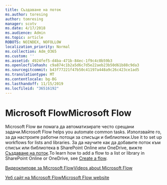 ```yaml
---
title: Създаване на поток
ms.author: toresing
author: tomresing
manager: scotv
ms.date: 4/17/2018
ms.audience: Admin
ms.topic: article
ROBOTS: NOINDEX, NOFOLLOW
localization_priority: Normal
ms.collection: Adm_O365
ms.custom: ''
ms.assetid: 4924fef5-d4ba-471b-84ec-1f9c4c0b59b3
ms.openlocfilehash: c9a874c1b2a5d6c7d5e22aeb23b50d61b88c9da3
ms.sourcegitcommit: b43f77221f47b50c41197a448a9c26c423ce1ad5
ms.translationtype: MT
ms.contentlocale: bg-BG
ms.lasthandoff: 11/15/2019
ms.locfileid: "36516192"
---
```

# <a name="microsoft-flow"></a><span data-ttu-id="afffd-102">Microsoft Flow</span><span class="sxs-lookup"><span data-stu-id="afffd-102">Microsoft Flow</span></span>

<span data-ttu-id="afffd-103">Microsoft Flow ви помага да автоматизирате често срещани задачи.</span><span class="sxs-lookup"><span data-stu-id="afffd-103">Microsoft Flow helps you automate common tasks.</span></span> <span data-ttu-id="afffd-104">Използвайте го, за да настроите работни потоци за списъци и библиотеки.</span><span class="sxs-lookup"><span data-stu-id="afffd-104">Use it to set up workflows for lists and libraries.</span></span> <span data-ttu-id="afffd-105">За да научите как да добавите поток към списък или библиотека в SharePoint Online или OneDrive, вижте [Създаване на поток](https://go.microsoft.com/fwlink/?linkid=869408).</span><span class="sxs-lookup"><span data-stu-id="afffd-105">To learn how to add a flow to a list or library in SharePoint Online or OneDrive, see [Create a flow](https://go.microsoft.com/fwlink/?linkid=869408).</span></span>
  
[<span data-ttu-id="afffd-106">Видеоклипове за Microsoft Flow</span><span class="sxs-lookup"><span data-stu-id="afffd-106">Videos about Microsoft Flow</span></span>](https://go.microsoft.com/fwlink/?linkid=864641)
  
[<span data-ttu-id="afffd-107">Уеб сайт на Microsoft Flow</span><span class="sxs-lookup"><span data-stu-id="afffd-107">Microsoft Flow website</span></span>](https://go.microsoft.com/fwlink/?linkid=864642)
  


